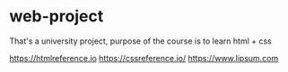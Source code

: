 # web-project
That's a university project, purpose of the course is to learn html + css

https://htmlreference.io
https://cssreference.io/
https://www.lipsum.com
